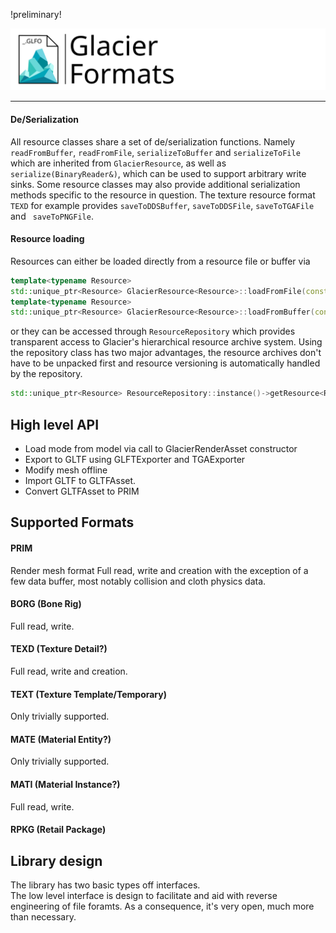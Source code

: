 !preliminary!

![GFLogo](./res/drawing.svg)

----------------------------------
#### De/Serialization
All resource classes share a set of de/serialization functions. Namely `readFromBuffer`, `readFromFile`, `serializeToBuffer` and `serializeToFile` which are inherited from `GlacierResource`, as well as `serialize(BinaryReader&)`, which can be used to support arbitrary write sinks. Some resource classes may also provide additional serialization methods specific to the resource in question. The texture resource format `TEXD` for example provides `saveToDDSBuffer`, `saveToDDSFile`, `saveToTGAFile` and ` saveToPNGFile`.

#### Resource loading
Resources can either be loaded directly from a resource file or buffer via 
```cpp
template<typename Resource> 
std::unique_ptr<Resource> GlacierResource<Resource>::loadFromFile(const std::filesystem::path&, RuntimeId);
template<typename Resource> 
std::unique_ptr<Resource> GlacierResource<Resource>::loadFromBuffer(const std::filesystem::path&, RuntimeId);
```
or they can be accessed through `ResourceRepository` which provides transparent access to Glacier's hierarchical resource archive system. Using the repository class has two major advantages, the resource archives don't have to be unpacked first and resource versioning is automatically handled by the repository. 
```cpp
std::unique_ptr<Resource> ResourceRepository::instance()->getResource<Resource>(RuntimeId id);
``` 

## High level API
- Load mode from model via call to GlacierRenderAsset constructor
- Export to GLTF using GLFTExporter and TGAExporter
- Modify mesh offline
- Import GLTF to GLTFAsset. 
- Convert GLTFAsset to PRIM

## Supported Formats
#### PRIM
Render mesh format
Full read, write and creation with the exception of a few data buffer, most notably collision and cloth physics data.
#### BORG (Bone Rig)
Full read, write.
#### TEXD (Texture Detail?)
Full read, write and creation.
#### TEXT (Texture Template/Temporary)
Only trivially supported. 
#### MATE (Material Entity?)
Only trivially supported. 
#### MATI (Material Instance?)
Full read, write.
#### RPKG (Retail Package)

## Library design
The library has two basic types off interfaces.  
The low level interface is design to facilitate and aid with reverse engineering of file foramts. As a consequence, it's very open, much more than necessary. 
